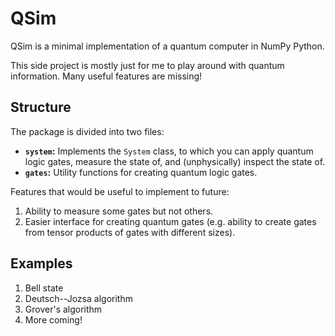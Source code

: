 # QSim
QSim is a minimal implementation of a quantum computer in NumPy Python.

This side project is mostly just for me to play around with quantum information. Many useful features are missing!

## Structure
The package is divided into two files:
* **`system`:** Implements the `System` class, to which you can apply quantum logic gates, measure the state of, and (unphysically) inspect the state of.
* **`gates`:** Utility functions for creating quantum logic gates.

Features that would be useful to implement to future:
1. Ability to measure some gates but not others.
2. Easier interface for creating quantum gates (e.g. ability to create gates from tensor products of gates with different sizes).

## Examples
1. Bell state
2. Deutsch--Jozsa algorithm
3. Grover's algorithm
4. More coming!